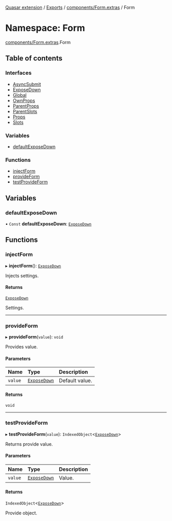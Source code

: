 [Quasar extension](../index.md) / [Exports](../modules.md) / [components/Form.extras](components_Form_extras.md) / Form

# Namespace: Form

[components/Form.extras](components_Form_extras.md).Form

## Table of contents

### Interfaces

- [AsyncSubmit](../interfaces/components_Form_extras.Form.AsyncSubmit.md)
- [ExposeDown](../interfaces/components_Form_extras.Form.ExposeDown.md)
- [Global](../interfaces/components_Form_extras.Form.Global.md)
- [OwnProps](../interfaces/components_Form_extras.Form.OwnProps.md)
- [ParentProps](../interfaces/components_Form_extras.Form.ParentProps.md)
- [ParentSlots](../interfaces/components_Form_extras.Form.ParentSlots.md)
- [Props](../interfaces/components_Form_extras.Form.Props.md)
- [Slots](../interfaces/components_Form_extras.Form.Slots.md)

### Variables

- [defaultExposeDown](components_Form_extras.Form.md#defaultexposedown)

### Functions

- [injectForm](components_Form_extras.Form.md#injectform)
- [provideForm](components_Form_extras.Form.md#provideform)
- [testProvideForm](components_Form_extras.Form.md#testprovideform)

## Variables

### defaultExposeDown

• `Const` **defaultExposeDown**: [`ExposeDown`](../interfaces/components_Form_extras.Form.ExposeDown.md)

## Functions

### injectForm

▸ **injectForm**(): [`ExposeDown`](../interfaces/components_Form_extras.Form.ExposeDown.md)

Injects settings.

#### Returns

[`ExposeDown`](../interfaces/components_Form_extras.Form.ExposeDown.md)

Settings.

___

### provideForm

▸ **provideForm**(`value`): `void`

Provides value.

#### Parameters

| Name | Type | Description |
| :------ | :------ | :------ |
| `value` | [`ExposeDown`](../interfaces/components_Form_extras.Form.ExposeDown.md) | Default value. |

#### Returns

`void`

___

### testProvideForm

▸ **testProvideForm**(`value`): `IndexedObject`<[`ExposeDown`](../interfaces/components_Form_extras.Form.ExposeDown.md)\>

Returns provide value.

#### Parameters

| Name | Type | Description |
| :------ | :------ | :------ |
| `value` | [`ExposeDown`](../interfaces/components_Form_extras.Form.ExposeDown.md) | Value. |

#### Returns

`IndexedObject`<[`ExposeDown`](../interfaces/components_Form_extras.Form.ExposeDown.md)\>

Provide object.

